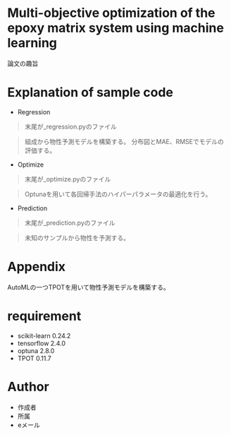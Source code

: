 # Multi-objective optimization of the epoxy matrix system using machine learning

論文の趣旨

# Explanation of sample code

+ Regression
>末尾が_regression.pyのファイル

>組成から物性予測モデルを構築する。
>分布図とMAE、RMSEでモデルの評価する。

+ Optimize
>末尾が_optimize.pyのファイル

>Optunaを用いて各回帰手法のハイパーパラメータの最適化を行う。

+ Prediction
>末尾が_prediction.pyのファイル

>未知のサンプルから物性を予測する。

# Appendix
AutoMLの一つTPOTを用いて物性予測モデルを構築する。

# requirement
* scikit-learn 0.24.2
* tensorflow 2.4.0
* optuna 2.8.0
* TPOT 0.11.7

# Author
* 作成者
* 所属
* eメール

